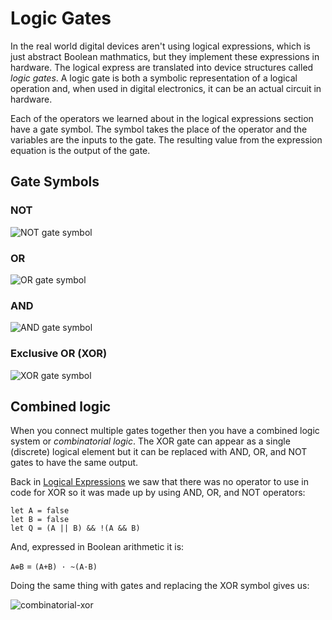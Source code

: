 # Logic Gates

In the real world digital devices aren't using logical expressions, which is just abstract Boolean mathmatics, but they implement these expressions in hardware. The logical express are translated into device structures called _logic gates_. A logic gate is both a symbolic representation of a logical operation and, when used in digital electronics, it can be an actual circuit in hardware.

Each of the operators we learned about in the logical expressions section have a gate symbol. The symbol takes the place of the operator and the variables are the inputs to the gate. The resulting value from the expression equation is the output of the gate.

## Gate Symbols

### NOT

![NOT gate symbol](/static/cp/learn/logic-lab/logic-gates/not-gate.png)

### OR

![OR gate symbol](/static/cp/learn/logic-lab/logic-gates/or-gate.png)

### AND

![AND gate symbol](/static/cp/learn/logic-lab/logic-gates/and-gate.png)

### Exclusive OR (XOR)

![XOR gate symbol](/static/cp/learn/logic-lab/logic-gates/xor-gate.png)

## Combined logic

When you connect multiple gates together then you have a combined logic system or _combinatorial logic_. The XOR gate can appear as a single (discrete) logical element but it can be replaced with AND, OR, and NOT gates to have the same output.

Back in [Logical Expressions](/learnsystem/logic-lab/logical-expressions#xor) we saw that there was no operator to use in code for XOR so it was made up by using AND, OR, and NOT operators:

```block
let A = false
let B = false
let Q = (A || B) && !(A && B)
```
And, expressed in Boolean arithmetic it is:

``A⊕B`` = ``(A+B) · ~(A·B)``

Doing the same thing with gates and replacing the XOR symbol gives us:

![combinatorial-xor](/static/cp/learn/logic-lab/logic-gates/combinatorial-xor.png)
